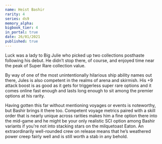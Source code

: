 ```yaml
---
name: Heist Bashir
rarity: 4
series: ds9
memory_alpha:
bigbook_tier: 4
in_portal: true
date: 26/01/2021
published: true
---
```


Luck was a lady to Big Julie who picked up two collections posthaste following his debut. He didn’t stop there, of course, and enjoyed time near the peak of Super Rare collection value.

By way of one of the most unintentionally hilarious ship ability names out there, Jules is also competent in the realms of arena and skirmish. His +9 attack boost is as good as it gets for triggerless super rare options and it comes online fast enough and lasts long enough to sit among the premier options at his rarity.

Having gotten this far without mentioning voyages or events is noteworthy, but Bashir brings it there too. Competent voyage metrics paired with a skill order that is nearly unique across rarities makes him a fine option there into the mid-game and he might be your only realistic SCI option among Bashir variants if you're not into stacking stars on the milquetoast Eaton. An extraordinarily well-rounded crew on release means that he’s weathered power creep fairly well and is still worth a stab in any behold.
